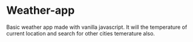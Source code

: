 # Weather-app

Basic weather app made with vanilla javascript.
It will the temperature of current location and search for other cities temerature also.
